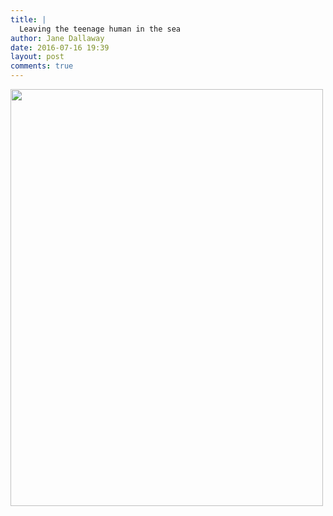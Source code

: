 ```yaml
---
title: |
  Leaving the teenage human in the sea
author: Jane Dallaway
date: 2016-07-16 19:39
layout: post
comments: true
---
```


<div><a href="http://static.skitters.dallaway.com/Ctp_FullSizeRender.jpg"><img src="http://static.skitters.dallaway.com/Ctp_thumb_FullSizeRender.jpg" width="500" height="667"/></a></div>



  

      
